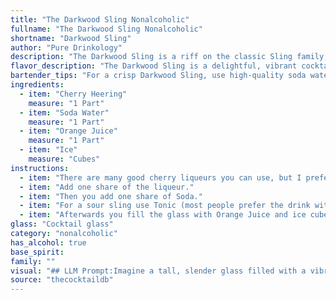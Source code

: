 ```yaml
---
title: "The Darkwood Sling Nonalcoholic"
fullname: "The Darkwood Sling Nonalcoholic"
shortname: "Darkwood Sling"
author: "Pure Drinkology"
description: "The Darkwood Sling is a riff on the classic Sling family, a group of long, refreshing drinks popular in the 19th century. Its cherry liqueur base, soda water, and citrus fruit twist are reminiscent of the Sling's versatility and adaptability, making it a modern take on a historic cocktail. "
flavor_description: "The Darkwood Sling is a delightful, vibrant cocktail with a playful balance. The Cherry Heering delivers a rich cherry sweetness and a hint of almond, while the soda water adds refreshing effervescence. The orange juice brings a bright citrus tang, cutting through the sweetness and adding a touch of acidity. The ice chills the drink and creates a smooth, velvety texture.  "
bartender_tips: "For a crisp Darkwood Sling, use high-quality soda water and freshly squeezed orange juice.  Chill your glass beforehand.  When mixing, use a bar spoon to gently stir, ensuring the Cherry Heering blends well with the other ingredients.  Avoid over-shaking as this can dilute the flavors.  A splash of grenadine can add a beautiful red hue and deepen the cherry notes. "
ingredients:
  - item: "Cherry Heering"
    measure: "1 Part"
  - item: "Soda Water"
    measure: "1 Part"
  - item: "Orange Juice"
    measure: "1 Part"
  - item: "Ice"
    measure: "Cubes"
instructions:
  - item: "There are many good cherry liqueurs you can use, but I prefere Heering."
  - item: "Add one share of the liqueur."
  - item: "Then you add one share of Soda."
  - item: "For a sour sling use Tonic (most people prefer the drink without Tonic)."
  - item: "Afterwards you fill the glass with Orange Juice and ice cubes."
glass: "Cocktail glass"
category: "nonalcoholic"
has_alcohol: true
base_spirit:
family: ""
visual: "## LLM Prompt:Imagine a tall, slender glass filled with a vibrant symphony of colors. At the bottom, a deep ruby red pool of **Cherry Heering** shimmers, reflecting the light like a polished gemstone. Above, a cascade of sparkling **soda water** dances with the red, creating a playful gradient of crimson and white. A touch of sunshine arrives in the form of **orange juice**, adding a golden glow to the top of the drink,  creating a beautiful layering effect. The whole concoction is crowned with a halo of **ice**, reflecting the light and adding a touch of cool, crispness. **Describe this scene as a cocktail named Darkwood Sling.** "
source: "thecocktaildb"
---
```


